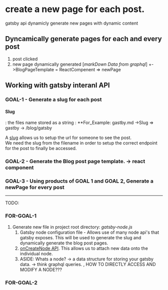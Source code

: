 # create a new page for each post.

gatsby api dynamicly generate new pages with dynamic content

## Dyncamically generate pages for each and every post
1. post clicked
2. new page dynamically generated [_markDown Data from graphql_] +->BlogPageTemplate = ReactCompenent => newPage


## Working with gatsby interanl API

### GOAL-1 - Generate a slug for each post

#### Slug
: the files name stored as a string
: **For_Example: gastby.md ->Slug => gastby  -> /blog/gatsby

A [slug](#slug) allows us to setup the url for someone to see the post.  
We need the slug from the filename in order to setup the correct endpoint for the post to finally be accessed. 

### GOAL-2 - Generate the Blog post page template. -> react component

### GOAL-3 - Using products of GOAL 1 and GOAL 2, Generate a newPage for every post

<hr>

TODO:  
 ### FOR-GOAL-1
1. Generate new file in project root directory: *gatsby-node.js* 
   1. Gatsby node configuration file - Allows use of many node api's that gatsby exposes. This will be used to generate the slug and dynamically generate the blog post pages. 
   2. [onCreateNode API](https://www.gatsbyjs.org/docs/node-apis/#onCreateNode).  This allows us to attach new data onto the individual node.
   3. ASIDE: Whats a node? -> a data structure for storing your gatsby data. -> think graphql queries.  , HOW TO DIRECTLY ACCESS AND MODIFY A NODE???

### FOR-GOAL-2
